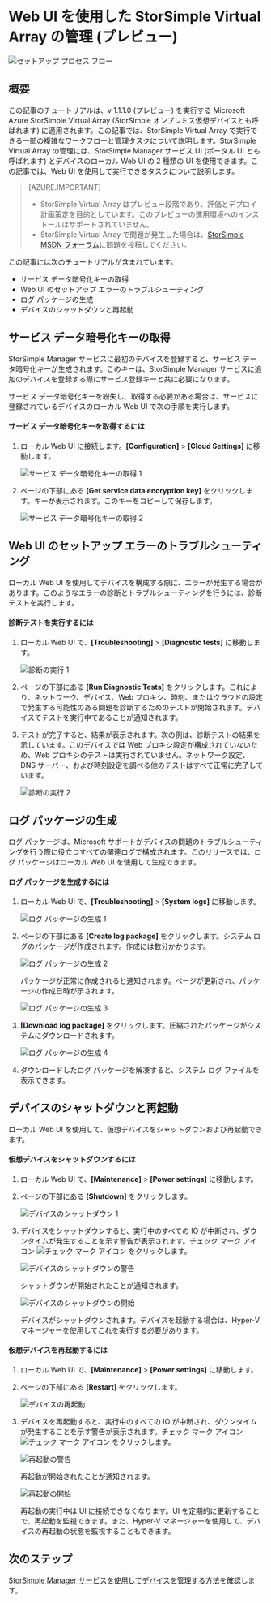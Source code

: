 <properties 
   pageTitle="StorSimple Virtual Array の Web UI による管理 | Microsoft Azure"
   description="StorSimple Virtual Array の Web UI を使用して、基本的なデバイス管理タスクを実行する方法について説明します。"
   services="storsimple"
   documentationCenter="NA"
   authors="alkohli"
   manager="carmonm"
   editor="" />
<tags 
   ms.service="storsimple"
   ms.devlang="NA"
   ms.topic="article"
   ms.tgt_pltfrm="NA"
   ms.workload="TBD"
   ms.date="01/22/2016"
   ms.author="alkohli" />

# Web UI を使用した StorSimple Virtual Array の管理 (プレビュー)

![セットアップ プロセス フロー](./media/storsimple-ova-web-ui-admin/manage4.png)

## 概要

この記事のチュートリアルは、v 1.1.1.0 (プレビュー) を実行する Microsoft Azure StorSimple Virtual Array (StorSimple オンプレミス仮想デバイスとも呼ばれます) に適用されます。この記事では、StorSimple Virtual Array で実行できる一部の複雑なワークフローと管理タスクについて説明します。StorSimple Virtual Array の管理には、StorSimple Manager サービス UI (ポータル UI とも呼ばれます) とデバイスのローカル Web UI の 2 種類の UI を使用できます。この記事では、Web UI を使用して実行できるタスクについて説明します。

>[AZURE.IMPORTANT] 
>
>- StorSimple Virtual Array はプレビュー段階であり、評価とデプロイ計画策定を目的としています。このプレビューの運用環境へのインストールはサポートされていません。 
>- StorSimple Virtual Array で問題が発生した場合は、[StorSimple MSDN フォーラム](https://social.msdn.microsoft.com/Forums/home?forum=StorSimple)に問題を投稿してください。

この記事には次のチュートリアルが含まれています。

- サービス データ暗号化キーの取得
- Web UI のセットアップ エラーのトラブルシューティング
- ログ パッケージの生成
- デバイスのシャットダウンと再起動

## サービス データ暗号化キーの取得

StorSimple Manager サービスに最初のデバイスを登録すると、サービス データ暗号化キーが生成されます。このキーは、StorSimple Manager サービスに追加のデバイスを登録する際にサービス登録キーと共に必要になります。

サービス データ暗号化キーを紛失し、取得する必要がある場合は、サービスに登録されているデバイスのローカル Web UI で次の手順を実行します。

#### サービス データ暗号化キーを取得するには

1. ローカル Web UI に接続します。**[Configuration]** > **[Cloud Settings]** に移動します。

    ![サービス データ暗号化キーの取得 1](./media/storsimple-ova-web-ui-admin/image27.png)

2. ページの下部にある **[Get service data encryption key]** をクリックします。キーが表示されます。このキーをコピーして保存します。

    ![サービス データ暗号化キーの取得 2](./media/storsimple-ova-web-ui-admin/image28.png)


## Web UI のセットアップ エラーのトラブルシューティング

ローカル Web UI を使用してデバイスを構成する際に、エラーが発生する場合があります。このようなエラーの診断とトラブルシューティングを行うには、診断テストを実行します。

#### 診断テストを実行するには

1. ローカル Web UI で、**[Troubleshooting]** > **[Diagnostic tests]** に移動します。

    ![診断の実行 1](./media/storsimple-ova-web-ui-admin/image29.png)

2. ページの下部にある **[Run Diagnostic Tests]** をクリックします。これにより、ネットワーク、デバイス、Web プロキシ、時刻、またはクラウドの設定で発生する可能性のある問題を診断するためのテストが開始されます。デバイスでテストを実行中であることが通知されます。

3. テストが完了すると、結果が表示されます。次の例は、診断テストの結果を示しています。このデバイスでは Web プロキシ設定が構成されていないため、Web プロキシのテストは実行されていません。ネットワーク設定、DNS サーバー、および時刻設定を調べる他のテストはすべて正常に完了しています。

    ![診断の実行 2](./media/storsimple-ova-web-ui-admin/image30.png)

## ログ パッケージの生成

ログ パッケージは、Microsoft サポートがデバイスの問題のトラブルシューティングを行う際に役立つすべての関連ログで構成されます。このリリースでは、ログ パッケージはローカル Web UI を使用して生成できます。

#### ログ パッケージを生成するには

1. ローカル Web UI で、**[Troubleshooting]** > **[System logs]** に移動します。

    ![ログ パッケージの生成 1](./media/storsimple-ova-web-ui-admin/image31.png)

2. ページの下部にある **[Create log package]** をクリックします。システム ログのパッケージが作成されます。作成には数分かかります。

    ![ログ パッケージの生成 2](./media/storsimple-ova-web-ui-admin/image32.png)

    パッケージが正常に作成されると通知されます。ページが更新され、パッケージの作成日時が示されます。

    ![ログ パッケージの生成 3](./media/storsimple-ova-web-ui-admin/image33.png)

3. **[Download log package]** をクリックします。圧縮されたパッケージがシステムにダウンロードされます。

    ![ログ パッケージの生成 4](./media/storsimple-ova-web-ui-admin/image34.png)

4. ダウンロードしたログ パッケージを解凍すると、システム ログ ファイルを表示できます。

## デバイスのシャットダウンと再起動

ローカル Web UI を使用して、仮想デバイスをシャットダウンおよび再起動できます。

#### 仮想デバイスをシャットダウンするには

1. ローカル Web UI で、**[Maintenance]** > **[Power settings]** に移動します。

2. ページの下部にある **[Shutdown]** をクリックします。

    ![デバイスのシャットダウン 1](./media/storsimple-ova-web-ui-admin/image36.png)

3. デバイスをシャットダウンすると、実行中のすべての IO が中断され、ダウンタイムが発生することを示す警告が表示されます。チェック マーク アイコン ![チェック マーク アイコン](./media/storsimple-ova-web-ui-admin/image3.png) をクリックします。

    ![デバイスのシャットダウンの警告](./media/storsimple-ova-web-ui-admin/image37.png)

    シャットダウンが開始されたことが通知されます。

    ![デバイスのシャットダウンの開始](./media/storsimple-ova-web-ui-admin/image38.png)

    デバイスがシャットダウンされます。デバイスを起動する場合は、Hyper-V マネージャーを使用してこれを実行する必要があります。

#### 仮想デバイスを再起動するには

1. ローカル Web UI で、**[Maintenance]** > **[Power settings]** に移動します。

2. ページの下部にある **[Restart]** をクリックします。

    ![デバイスの再起動](./media/storsimple-ova-web-ui-admin/image36.png)

3. デバイスを再起動すると、実行中のすべての IO が中断され、ダウンタイムが発生することを示す警告が表示されます。チェック マーク アイコン ![チェック マーク アイコン](./media/storsimple-ova-web-ui-admin/image3.png) をクリックします。

    ![再起動の警告](./media/storsimple-ova-web-ui-admin/image37.png)

    再起動が開始されたことが通知されます。

    ![再起動の開始](./media/storsimple-ova-web-ui-admin/image39.png)

    再起動の実行中は UI に接続できなくなります。UI を定期的に更新することで、再起動を監視できます。また、Hyper-V マネージャーを使用して、デバイスの再起動の状態を監視することもできます。

## 次のステップ

[StorSimple Manager サービスを使用してデバイスを管理する](storsimple-manager-service-administration.md)方法を確認します。

<!---HONumber=AcomDC_0128_2016-->